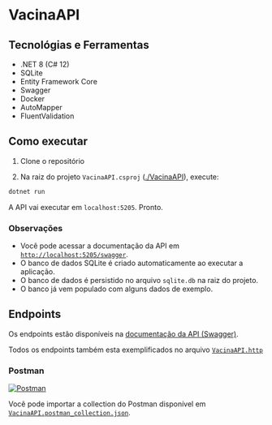 # VacinaAPI

## Tecnológias e Ferramentas

- .NET 8 (C# 12)
- SQLite
- Entity Framework Core
- Swagger
- Docker
- AutoMapper
- FluentValidation

## Como executar

1. Clone o repositório

2. Na raiz do projeto `VacinaAPI.csproj` ([./VacinaAPI](https://github.com/LuanRoger/VacinaAPI/tree/main/VacinaAPI)), execute:

```bash
dotnet run
```

A API vai executar em `localhost:5205`.
Pronto.

### Observações

- Você pode acessar a documentação da API em [`http://localhost:5205/swagger`](http://localhost:5205/swagger/).
- O banco de dados SQLite é criado automaticamente ao executar a aplicação.
- O banco de dados é persistido no arquivo `sqlite.db` na raiz do projeto.
- O banco já vem populado com alguns dados de exemplo.

## Endpoints

Os endpoints estão disponíveis na [documentação da API (Swagger)](http://localhost:5205/swagger/).

Todos os endpoints também esta exemplificados no arquivo [`VacinaAPI.http`](https://github.com/LuanRoger/VacinaAPI/blob/main/VacinaAPI/VacinaAPI.http)

### Postman

[![Postman](https://img.shields.io/badge/Postman-FF6C37?style=for-the-badge&logo=postman&logoColor=white)](https://github.com/LuanRoger/VacinaAPI/blob/main/VacinasAPI.postman_collection.json)

Você pode importar a collection do Postman disponível em [`VacinaAPI.postman_collection.json`](https://github.com/LuanRoger/VacinaAPI/blob/main/VacinasAPI.postman_collection.json).
